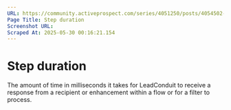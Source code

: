 ```yaml
---
URL: https://community.activeprospect.com/series/4051250/posts/4054502-activeprospect-product-glossary
Page Title: Step duration
Screenshot URL: 
Scraped At: 2025-05-30 00:16:21.154
---
```


# Step duration

The amount of time in milliseconds it takes for LeadConduit to receive a response from a recipient or enhancement within a flow or for a filter to process.